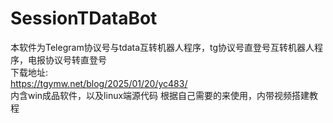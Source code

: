 # SessionTDataBot
本软件为Telegram协议号与tdata互转机器人程序，tg协议号直登号互转机器人程序，电报协议号转直登号</br>
下载地址:</br>
https://tgymw.net/blog/2025/01/20/yc483/  </br>
内含win成品软件，以及linux端源代码
根据自己需要的来使用，内带视频搭建教程
